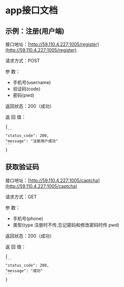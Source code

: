 # app接口文档

## 示例：注册\(用户端\)

接口地址：[http://59.110.4.227:1005/register](http://59.110.4.227:1005/register)

请求方式：POST

参 数：

* 手机号\(username\) 
* 验证码\(code\) 
* 密码\(pwd\)

返回状态：200（成功）

返 回 值：

    {
    ```
    "status_code": 200,
    "message": "注册用户成功"
    ```
    }

## 获取验证码

接口地址：[http://59.110.4.227:1005/captcha](http://59.110.4.227:1005/captcha)

请求方式：GET

参 数：

* 手机号\(phone\) 
* 类型\(type 注册时不传,忘记密码和修改密码时传 pwd\)

返回状态：200（成功）

返 回 值：

    {
    ```
    "status_code": 200,
    "message": "成功"
    ```
    }



